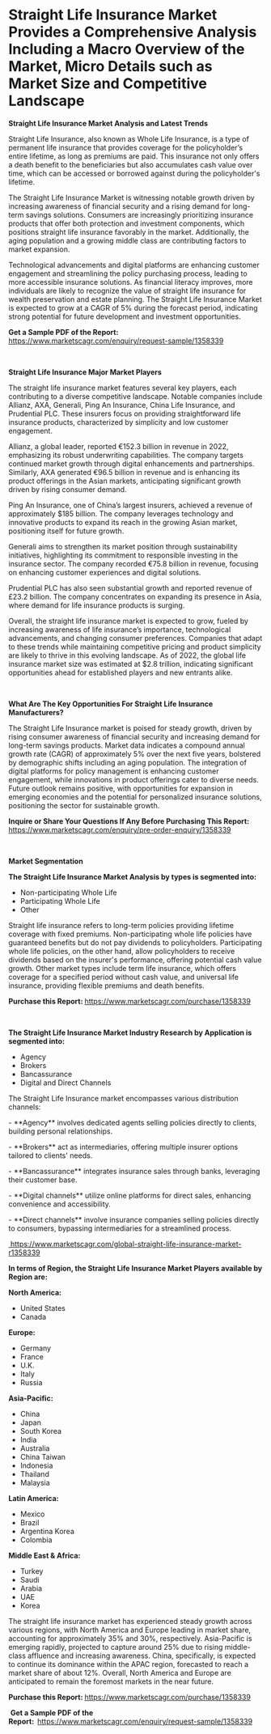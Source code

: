 <p><h1>Straight Life Insurance Market Provides a Comprehensive Analysis Including a Macro Overview of the Market, Micro Details such as Market Size and Competitive Landscape</h1></p><p><strong>Straight Life Insurance Market Analysis and Latest Trends</strong></p>
<p><p>Straight Life Insurance, also known as Whole Life Insurance, is a type of permanent life insurance that provides coverage for the policyholder’s entire lifetime, as long as premiums are paid. This insurance not only offers a death benefit to the beneficiaries but also accumulates cash value over time, which can be accessed or borrowed against during the policyholder's lifetime.</p><p>The Straight Life Insurance Market is witnessing notable growth driven by increasing awareness of financial security and a rising demand for long-term savings solutions. Consumers are increasingly prioritizing insurance products that offer both protection and investment components, which positions straight life insurance favorably in the market. Additionally, the aging population and a growing middle class are contributing factors to market expansion.</p><p>Technological advancements and digital platforms are enhancing customer engagement and streamlining the policy purchasing process, leading to more accessible insurance solutions. As financial literacy improves, more individuals are likely to recognize the value of straight life insurance for wealth preservation and estate planning. The Straight Life Insurance Market is expected to grow at a CAGR of 5% during the forecast period, indicating strong potential for future development and investment opportunities.</p></p>
<p><strong>Get a Sample PDF of the Report:&nbsp;</strong> <a href="https://www.marketscagr.com/enquiry/request-sample/1358339?utm_campaign=3034&utm_medium=2&utm_source=Github&utm_content=ia&utm_term=19042025&utm_id=straight-life-insurance">https://www.marketscagr.com/enquiry/request-sample/1358339</a></p>
<p>&nbsp;</p>
<p><strong>Straight Life Insurance Major Market Players</strong></p>
<p><p>The straight life insurance market features several key players, each contributing to a diverse competitive landscape. Notable companies include Allianz, AXA, Generali, Ping An Insurance, China Life Insurance, and Prudential PLC. These insurers focus on providing straightforward life insurance products, characterized by simplicity and low customer engagement.</p><p>Allianz, a global leader, reported €152.3 billion in revenue in 2022, emphasizing its robust underwriting capabilities. The company targets continued market growth through digital enhancements and partnerships. Similarly, AXA generated €96.5 billion in revenue and is enhancing its product offerings in the Asian markets, anticipating significant growth driven by rising consumer demand.</p><p>Ping An Insurance, one of China’s largest insurers, achieved a revenue of approximately $185 billion. The company leverages technology and innovative products to expand its reach in the growing Asian market, positioning itself for future growth.</p><p>Generali aims to strengthen its market position through sustainability initiatives, highlighting its commitment to responsible investing in the insurance sector. The company recorded €75.8 billion in revenue, focusing on enhancing customer experiences and digital solutions.</p><p>Prudential PLC has also seen substantial growth and reported revenue of £23.2 billion. The company concentrates on expanding its presence in Asia, where demand for life insurance products is surging.</p><p>Overall, the straight life insurance market is expected to grow, fueled by increasing awareness of life insurance’s importance, technological advancements, and changing consumer preferences. Companies that adapt to these trends while maintaining competitive pricing and product simplicity are likely to thrive in this evolving landscape. As of 2022, the global life insurance market size was estimated at $2.8 trillion, indicating significant opportunities ahead for established players and new entrants alike.</p></p>
<p>&nbsp;</p>
<p><strong>What Are The Key Opportunities For Straight Life Insurance Manufacturers?</strong></p>
<p><p>The Straight Life Insurance market is poised for steady growth, driven by rising consumer awareness of financial security and increasing demand for long-term savings products. Market data indicates a compound annual growth rate (CAGR) of approximately 5% over the next five years, bolstered by demographic shifts including an aging population. The integration of digital platforms for policy management is enhancing customer engagement, while innovations in product offerings cater to diverse needs. Future outlook remains positive, with opportunities for expansion in emerging economies and the potential for personalized insurance solutions, positioning the sector for sustainable growth.</p></p>
<p><strong>Inquire or Share Your Questions If Any Before Purchasing This Report:</strong> <a href="https://www.marketscagr.com/enquiry/pre-order-enquiry/1358339?utm_campaign=3034&utm_medium=2&utm_source=Github&utm_content=ia&utm_term=19042025&utm_id=straight-life-insurance">https://www.marketscagr.com/enquiry/pre-order-enquiry/1358339</a></p>
<p>&nbsp;</p>
<p><strong>Market Segmentation</strong></p>
<p><strong>The Straight Life Insurance Market Analysis by types is segmented into:</strong></p>
<p><ul><li>Non-participating Whole Life</li><li>Participating Whole Life</li><li>Other</li></ul></p>
<p><p>Straight life insurance refers to long-term policies providing lifetime coverage with fixed premiums. Non-participating whole life policies have guaranteed benefits but do not pay dividends to policyholders. Participating whole life policies, on the other hand, allow policyholders to receive dividends based on the insurer's performance, offering potential cash value growth. Other market types include term life insurance, which offers coverage for a specified period without cash value, and universal life insurance, providing flexible premiums and death benefits.</p></p>
<p><strong>Purchase this Report:&nbsp;</strong><a href="https://www.marketscagr.com/purchase/1358339?utm_campaign=3034&utm_medium=2&utm_source=Github&utm_content=ia&utm_term=19042025&utm_id=straight-life-insurance">https://www.marketscagr.com/purchase/1358339</a></p>
<p>&nbsp;</p>
<p><strong>The Straight Life Insurance Market Industry Research by Application is segmented into:</strong></p>
<p><ul><li>Agency</li><li>Brokers</li><li>Bancassurance</li><li>Digital and Direct Channels</li></ul></p>
<p><p>The Straight Life Insurance market encompasses various distribution channels: </p><p>- **Agency** involves dedicated agents selling policies directly to clients, building personal relationships. </p><p>- **Brokers** act as intermediaries, offering multiple insurer options tailored to clients' needs. </p><p>- **Bancassurance** integrates insurance sales through banks, leveraging their customer base. </p><p>- **Digital channels** utilize online platforms for direct sales, enhancing convenience and accessibility. </p><p>- **Direct channels** involve insurance companies selling policies directly to consumers, bypassing intermediaries for a streamlined process.</p></p>
<p><a href="https://www.marketscagr.com/global-straight-life-insurance-market-r1358339?utm_campaign=3034&utm_medium=2&utm_source=Github&utm_content=ia&utm_term=19042025&utm_id=straight-life-insurance">&nbsp;https://www.marketscagr.com/global-straight-life-insurance-market-r1358339</a></p>
<p><strong>In terms of Region, the Straight Life Insurance Market Players available by Region are:</strong></p>
<p>
    <p> <strong> North America: </strong>
        <ul>
            <li>United States</li>
            <li>Canada</li>
        </ul>
        </p> 
    <p> <strong> Europe: </strong>
        <ul>
            <li>Germany</li>
            <li>France</li>
            <li>U.K.</li>
            <li>Italy</li>
            <li>Russia</li>
        </ul>
        </p> 
    <p> <strong> Asia-Pacific: </strong>
        <ul>
            <li>China</li>
            <li>Japan</li>
            <li>South Korea</li>
            <li>India</li>
            <li>Australia</li>
            <li>China Taiwan</li>
            <li>Indonesia</li>
            <li>Thailand</li>
            <li>Malaysia</li>
        </ul>
        </p> 
    <p> <strong> Latin America: </strong>
        <ul>
            <li>Mexico</li>
            <li>Brazil</li>
            <li>Argentina Korea</li>
            <li>Colombia</li>
        </ul>
        </p> 
    <p> <strong> Middle East & Africa: </strong>
        <ul>
            <li>Turkey</li>
            <li>Saudi</li>
            <li>Arabia</li>
            <li>UAE</li>
            <li>Korea</li>
        </ul>
    </p>
    </p>
<p><p>The straight life insurance market has experienced steady growth across various regions, with North America and Europe leading in market share, accounting for approximately 35% and 30%, respectively. Asia-Pacific is emerging rapidly, projected to capture around 25% due to rising middle-class affluence and increasing awareness. China, specifically, is expected to continue its dominance within the APAC region, forecasted to reach a market share of about 12%. Overall, North America and Europe are anticipated to remain the foremost markets in the near future.</p></p>
<p><strong>Purchase this Report: </strong><a href="https://www.marketscagr.com/purchase/1358339?utm_campaign=3034&utm_medium=2&utm_source=Github&utm_content=ia&utm_term=19042025&utm_id=straight-life-insurance">https://www.marketscagr.com/purchase/1358339</a></p>
<p>&nbsp;<strong>Get a Sample PDF of the Report:&nbsp;&nbsp;</strong><a href="https://www.marketscagr.com/enquiry/request-sample/1358339?utm_campaign=3034&utm_medium=2&utm_source=Github&utm_content=ia&utm_term=19042025&utm_id=straight-life-insurance">https://www.marketscagr.com/enquiry/request-sample/1358339</a></p>
<p><strong></strong></p>
<p><p></p><p></p><p></p></p>